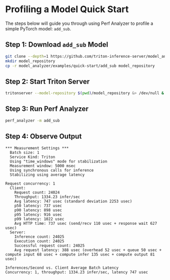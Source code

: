 <!--
Copyright 2023, NVIDIA CORPORATION & AFFILIATES. All rights reserved.

Redistribution and use in source and binary forms, with or without
modification, are permitted provided that the following conditions
are met:
 * Redistributions of source code must retain the above copyright
   notice, this list of conditions and the following disclaimer.
 * Redistributions in binary form must reproduce the above copyright
   notice, this list of conditions and the following disclaimer in the
   documentation and/or other materials provided with the distribution.
 * Neither the name of NVIDIA CORPORATION nor the names of its
   contributors may be used to endorse or promote products derived
   from this software without specific prior written permission.

THIS SOFTWARE IS PROVIDED BY THE COPYRIGHT HOLDERS ``AS IS'' AND ANY
EXPRESS OR IMPLIED WARRANTIES, INCLUDING, BUT NOT LIMITED TO, THE
IMPLIED WARRANTIES OF MERCHANTABILITY AND FITNESS FOR A PARTICULAR
PURPOSE ARE DISCLAIMED.  IN NO EVENT SHALL THE COPYRIGHT OWNER OR
CONTRIBUTORS BE LIABLE FOR ANY DIRECT, INDIRECT, INCIDENTAL, SPECIAL,
EXEMPLARY, OR CONSEQUENTIAL DAMAGES (INCLUDING, BUT NOT LIMITED TO,
PROCUREMENT OF SUBSTITUTE GOODS OR SERVICES; LOSS OF USE, DATA, OR
PROFITS; OR BUSINESS INTERRUPTION) HOWEVER CAUSED AND ON ANY THEORY
OF LIABILITY, WHETHER IN CONTRACT, STRICT LIABILITY, OR TORT
(INCLUDING NEGLIGENCE OR OTHERWISE) ARISING IN ANY WAY OUT OF THE USE
OF THIS SOFTWARE, EVEN IF ADVISED OF THE POSSIBILITY OF SUCH DAMAGE.
-->

# Profiling a Model Quick Start

The steps below will guide you through using Perf Analyzer to profile a simple
PyTorch model: `add_sub`.

## Step 1: Download `add_sub` Model

```bash
git clone --depth=1 https://github.com/triton-inference-server/model_analyzer
mkdir model_repository
cp -r model_analyzer/examples/quick-start/add_sub model_repository
```

## Step 2: Start Triton Server

```bash
tritonserver --model-repository $(pwd)/model_repository &> /dev/null & 
```

## Step 3: Run Perf Analyzer

```bash
perf_analyzer -m add_sub
```

## Step 4: Observe Output

```
*** Measurement Settings ***
  Batch size: 1
  Service Kind: Triton
  Using "time_windows" mode for stabilization
  Measurement window: 5000 msec
  Using synchronous calls for inference
  Stabilizing using average latency

Request concurrency: 1
  Client: 
    Request count: 24024
    Throughput: 1334.23 infer/sec
    Avg latency: 747 usec (standard deviation 2253 usec)
    p50 latency: 737 usec
    p90 latency: 898 usec
    p95 latency: 916 usec
    p99 latency: 1022 usec
    Avg HTTP time: 737 usec (send/recv 110 usec + response wait 627 usec)
  Server: 
    Inference count: 24025
    Execution count: 24025
    Successful request count: 24025
    Avg request latency: 388 usec (overhead 52 usec + queue 50 usec + compute input 68 usec + compute infer 135 usec + compute output 81 usec)

Inferences/Second vs. Client Average Batch Latency
Concurrency: 1, throughput: 1334.23 infer/sec, latency 747 usec
```